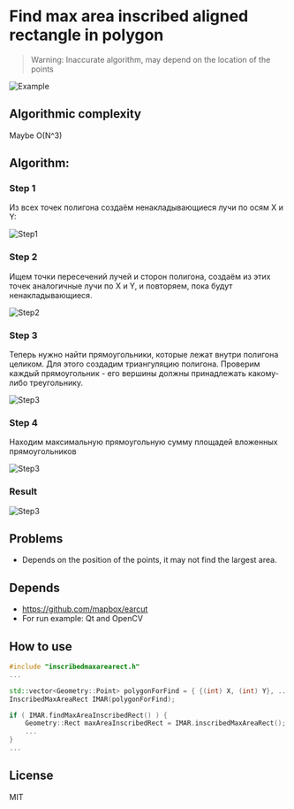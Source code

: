 # Find max area inscribed aligned rectangle in polygon
> Warning: Inaccurate algorithm, may depend on the location of the points

![Example](MDImages/Example1.jpg)

## Algorithmic complexity 
Maybe O(N^3)

## Algorithm:

### Step 1
Из всех точек полигона создаём ненакладывающиеся лучи по осям X и Y:

![Step1](MDImages/Step1.jpg)

### Step 2
Ищем точки пересечений лучей и сторон полигона, 
создаём из этих точек аналогичные лучи по X и Y,
и повторяем, пока будут ненакладывающиеся.

![Step2](MDImages/Step2.jpg)

### Step 3
Теперь нужно найти прямоугольники, которые лежат внутри полигона целиком.
Для этого создадим триангуляцию полигона.
Проверим каждый прямоугольник - его вершины должны принадлежать какому-либо треугольнику.

![Step3](MDImages/Step3.jpg)

### Step 4
Находим максимальную прямоугольную сумму площадей вложенных прямоугольников

![Step3](MDImages/Step4.jpg)

### Result

![Step3](MDImages/Result.jpg)

## Problems
- Depends on the position of the points, it may not find the largest area.

## Depends
- https://github.com/mapbox/earcut
- For run example: Qt and OpenCV 


## How to use
```c++
#include "inscribedmaxarearect.h"
...

std::vector<Geometry::Point> polygonForFind = { {(int) X, (int) Y}, ... };
InscribedMaxAreaRect IMAR(polygonForFind);

if ( IMAR.findMaxAreaInscribedRect() ) {
    Geometry::Rect maxAreaInscribedRect = IMAR.inscribedMaxAreaRect();
    ...
}
...
```

## License
MIT